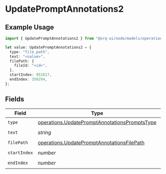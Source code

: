 # UpdatePromptAnnotations2

## Example Usage

```typescript
import { UpdatePromptAnnotations2 } from "@orq-ai/node/models/operations";

let value: UpdatePromptAnnotations2 = {
  type: "file_path",
  text: "<value>",
  filePath: {
    fileId: "<id>",
  },
  startIndex: 952817,
  endIndex: 350294,
};
```

## Fields

| Field                                                                                                          | Type                                                                                                           | Required                                                                                                       | Description                                                                                                    |
| -------------------------------------------------------------------------------------------------------------- | -------------------------------------------------------------------------------------------------------------- | -------------------------------------------------------------------------------------------------------------- | -------------------------------------------------------------------------------------------------------------- |
| `type`                                                                                                         | [operations.UpdatePromptAnnotationsPromptsType](../../models/operations/updatepromptannotationspromptstype.md) | :heavy_check_mark:                                                                                             | N/A                                                                                                            |
| `text`                                                                                                         | *string*                                                                                                       | :heavy_check_mark:                                                                                             | N/A                                                                                                            |
| `filePath`                                                                                                     | [operations.UpdatePromptAnnotationsFilePath](../../models/operations/updatepromptannotationsfilepath.md)       | :heavy_check_mark:                                                                                             | N/A                                                                                                            |
| `startIndex`                                                                                                   | *number*                                                                                                       | :heavy_check_mark:                                                                                             | N/A                                                                                                            |
| `endIndex`                                                                                                     | *number*                                                                                                       | :heavy_check_mark:                                                                                             | N/A                                                                                                            |